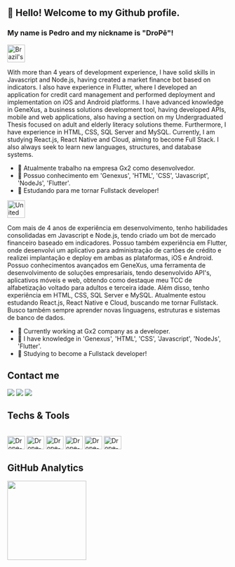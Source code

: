 ## 👋 Hello! Welcome to my Github profile. 
### My name is Pedro and my nickname is "DroPê"!


<img src="https://user-images.githubusercontent.com/102333181/183000071-0c8845b5-e71b-4c74-8912-05e3145f3fa1.png" alt="Brazil's flag" width="40">

With more than 4 years of development experience, I have solid skills in Javascript and Node.js, having created a market finance bot based on indicators. I also have experience in Flutter, where I developed an application for credit card management and performed deployment and implementation on iOS and Android platforms. I have advanced knowledge in GeneXus, a business solutions development tool, having developed APIs, mobile and web applications, also having a section on my Undergraduated Thesis focused on adult and elderly literacy solutions theme. Furthermore, I have experience in HTML, CSS, SQL Server and MySQL. Currently, I am studying React.js, React Native and Cloud, aiming to become Full Stack. I also always seek to learn new languages, structures, and database systems.

- 🔭 Atualmente trabalho na empresa Gx2 como desenvolvedor.
- 🤔 Possuo conhecimento em 'Genexus', 'HTML', 'CSS', 'Javascript', 'NodeJs', 'Flutter'.
- 🌱 Estudando para me tornar Fullstack developer!

<img src="https://user-images.githubusercontent.com/102333181/183000154-724b273a-f987-4128-88c0-0edc3b809bde.png" alt="United states's flag" width="40">

Com mais de 4 anos de experiência em desenvolvimento, tenho habilidades consolidadas em Javascript e Node.js, tendo criado um bot de mercado financeiro baseado em indicadores. Possuo também experiência em Flutter, onde desenvolvi um aplicativo para administração de cartões de crédito e realizei implantação e deploy em ambas as plataformas, iOS e Android. Possuo conhecimentos avançados em GeneXus, uma ferramenta de desenvolvimento de soluções empresariais, tendo desenvolvido API's, aplicativos móveis e web, obtendo como destaque meu TCC de alfabetização voltado para adultos e terceira idade. Além disso, tenho experiência em HTML, CSS, SQL Server e MySQL. Atualmente estou estudando React.js, React Native e Cloud, buscando me tornar Fullstack. Busco também sempre aprender novas linguagens, estruturas e sistemas de banco de dados.

- 🔭 Currently working at Gx2 company as a developer.
- 🤔 I have knowledge in 'Genexus', 'HTML', 'CSS', 'Javascript', 'NodeJs', 'Flutter'.
- 🌱 Studying to become a Fullstack developer!

## Contact me
                
<a href="https://www.linkedin.com/in/pedro-favoretti-70ab011b5/" target="_blank"><img src="https://img.shields.io/badge/-LinkedIn-%230077B5?style=for-the-badge&logo=linkedin&logoColor=white" target="_blank"></a>
<a href="mailto:favorettitreze@gmail.com.com"><img src="https://img.shields.io/badge/-Gmail-%23333?style=for-the-badge&logo=gmail&logoColor=white" target="_blank"></a>
<a href="https://www.instagram.com/drope_dev/" target="_blank"><img src="https://img.shields.io/badge/-Instagram-%23E4405F?style=for-the-badge&logo=instagram&logoColor=white" target="_blank"></a>

## Techs & Tools
<div style="display: inline_block"><br>
    <img align="center" alt="Drope-HTML" height="30" width="40" src="https://cdn.jsdelivr.net/gh/devicons/devicon/icons/html5/html5-plain-wordmark.svg">
    <img align="center" alt="Drope-CSS" height="30" width="40" src="https://cdn.jsdelivr.net/gh/devicons/devicon/icons/css3/css3-original-wordmark.svg">
    <img align="center" alt="Drope-Js" height="30" width="40" src="https://cdn.jsdelivr.net/gh/devicons/devicon/icons/javascript/javascript-original.svg">
    <img align="center" alt="Drope-Flutter" height="30" width="40" src="https://cdn.jsdelivr.net/gh/devicons/devicon/icons/flutter/flutter-original.svg">
    <img align="center" alt="Drope-React" height="30" width="40" src="https://cdn.jsdelivr.net/gh/devicons/devicon/icons/react/react-original-wordmark.svg">
    <img align="center" alt="Drope-node" height="30" width="40" src="https://cdn.jsdelivr.net/gh/devicons/devicon/icons/nodejs/nodejs-original.svg">
</div>


## GitHub Analytics

<img height="180em" src="https://github-readme-stats.vercel.app/api/top-langs/?username=fvrtreze&layout=compact&langs_count=7&theme=omni"/>

